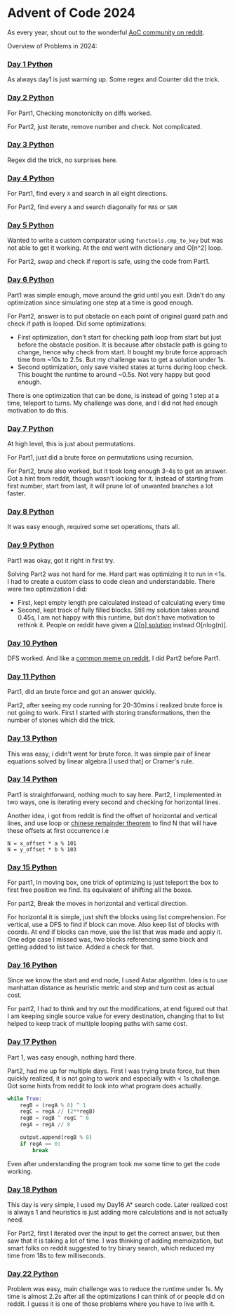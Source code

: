 # Advent of Code 2024

As every year, shout out to the wonderful [AoC community on reddit](https://www.reddit.com/r/adventofcode/).

Overview of Problems in 2024:

### [Day 1 Python](day01/solution.py)

As always day1 is just warming up. Some regex and Counter did the trick.

### [Day 2 Python](day02/solution.py)

For Part1, Checking monotonicity on diffs worked.

For Part2, just iterate, remove number and check. Not complicated.

### [Day 3 Python](day03/solution.py)

Regex did the trick, no surprises here.

### [Day 4 Python](day04/solution.py)

For Part1, find every `X` and search in all eight directions.

For Part2, find every `A` and search diagonally for `MAS` or `SAM`

### [Day 5 Python](day05/solution.py)

Wanted to write a custom comparator using `functools.cmp_to_key` but was not able to get it working. 
At the end went with dictionary and O[n^2] loop.

For Part2, swap and check if report is safe, using the code from Part1.

### [Day 6 Python](day06/solution.py)

Part1 was simple enough, move around the grid until you exit. Didn't do any optimization since simulating one step at a time is good enough.

For Part2, answer is to put obstacle on each point of original guard path and check if path is looped. Did some optimizations:
- First optimization, don't start for checking path loop from start but just before the obstacle position. It is because after obstacle path is going to change, hence why check from start. It bought my brute force approach time from ~10s to 2.5s. But my challenge was to get a solution under 1s.
- Second optimization, only save visited states at turns during loop check. This bought the runtime to around ~0.5s. Not very happy but good enough.

There is one optimization that can be done, is instead of going 1 step at a time, teleport to turns. My challenge was done, and I did not had enough motivation to do this.

### [Day 7 Python](day07/solution.py)

At high level, this is just about permutations.

For Part1, just did a brute force on permutations using recursion.

For Part2, brute also worked, but it took long enough 3-4s to get an answer. Got a hint from reddit, though wasn't looking for it. Instead of starting from first number, start from last, it will prune lot of unwanted branches a lot faster. 

### [Day 8 Python](08/solution.py)

It was easy enough, required some set operations, thats all.

### [Day 9 Python](day09/solution.py)

Part1 was okay, got it right in first try.

Solving Part2 was not hard for me. Hard part was optimizing it to run in <1s. I had to create a custom class to code clean and understandable. There were two optimization I did:
- First, kept empty length pre calculated instead of calculating every time
- Second, kept track of fully filled blocks.
Still my solution takes around 0.45s, I am not happy with this runtime, but don't have motivation to rethink it. People on reddit have given a [O[n] solution](https://www.reddit.com/r/adventofcode/comments/1hab624/2024_day_9_part_2_best_i_can_do_is_ond_log_n_is/) instead O[nlog(n)].


### [Day 10 Python](day10/solution.py)

DFS worked. And like a [common meme on reddit](https://www.reddit.com/r/adventofcode/comments/1haulfr/2024_day_10_part_2_when_your_first_attempt_at/), I did Part2 before Part1.

### [Day 11 Python](day11/solution.py)

Part1, did an brute force and got an answer quickly.

Part2, after seeing my code running for 20-30mins i realized brute force is not going to work. First I started with storing transformations, then the number of stones which did the trick.

<!-- * [Day 12 Python](12/d12.py): BFS (**R**), finding islands in 2d grid (**R**) and finding sides of a 2D polygon (**L**) -->

### [Day 13 Python](day13/solution.py)

This was easy, i didn't went for brute force. It was simple pair of linear equations solved by linear algebra [I used that] or Cramer's rule.

### [Day 14 Python](day14/solution.py)

Part1 is straightforward, nothing much to say here.
Part2, I implemented in two ways, one is iterating every second and checking for horizontal lines.

Another idea, i got from reddit is find the offset of horizontal and vertical lines, and use loop or [chinese remainder theorem](https://en.wikipedia.org/wiki/Chinese_remainder_theorem) to find N that will have these offsets at first occurrence i.e

```
N = x_offset * a % 101
N = y_offset * b % 103
```

### [Day 15 Python](day15/solution.py)

For part1, In moving box, one trick of optimizing is just teleport the box to first free position we find. Its equivalent of shifting all the boxes.

For part2, Break the moves in horizontal and vertical direction. 

For horizontal it is simple, just shift the blocks using list comprehension. For vertical, use a DFS to find if block can move. Also keep list of blocks with coords. At end if blocks can move, use the list that was made and apply it.
One edge case I missed was, two blocks referencing same block and getting added to list twice. Added a check for that.


### [Day 16 Python](day16/solution.py)

Since we know the start and end node, I used Astar algorithm. Idea is to use manhattan distance as heuristic metric and step and turn cost as actual cost. 

For part2, I had to think and try out the modifications, at end figured out that I am keeping single source value for every destination, changing that to list helped to keep track of multiple looping paths with same cost.


### [Day 17 Python](day17/solution.py)

Part 1, was easy enough, nothing hard there.

Part2, had me up for multiple days. First I was trying brute force, but then quickly realized, it is not going to work and especially with < 1s challenge. Got some hints from reddit to look into what program does actually. 

```py
while True:
    regB = (regA % 8) ^ 1
    regC = regA // (2**regB)
    regB = regB ^ regC ^ 6
    regA = regA // 8

    output.append(regB % 8)
    if regA == 0:
        break
```

Even after understanding the program took me some time to get the code working.


### [Day 18 Python](day18/solution.py)

This day is very simple, I used my Day16 A* search code. Later realized cost is always 1 and heuristics is just adding more calculations and is not actually need. 

For Part2, first I iterated over the input to get the correct answer, but then saw that it is taking a lot of time. I was thinking of adding memoization, but smart folks on reddit suggested to try binary search, which reduced my time from 18s to few milliseconds.


### [Day 22 Python](day22/solution.py)

Problem was easy, main challenge was to reduce the runtime under 1s. My time is almost 2.2s after all the optimizations I can think of or people did on reddit. I guess it is one of those problems where you have to live with it.

